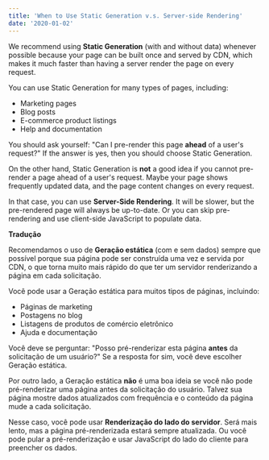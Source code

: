 ```yaml
---
title: 'When to Use Static Generation v.s. Server-side Rendering'
date: '2020-01-02'
---
```


We recommend using **Static Generation** (with and without data) whenever possible because your page can be built once and served by CDN, which makes it much faster than having a server render the page on every request.

You can use Static Generation for many types of pages, including:

- Marketing pages
- Blog posts
- E-commerce product listings
- Help and documentation

You should ask yourself: "Can I pre-render this page **ahead** of a user's request?" If the answer is yes, then you should choose Static Generation.

On the other hand, Static Generation is **not** a good idea if you cannot pre-render a page ahead of a user's request. Maybe your page shows frequently updated data, and the page content changes on every request.

In that case, you can use **Server-Side Rendering**. It will be slower, but the pre-rendered page will always be up-to-date. Or you can skip pre-rendering and use client-side JavaScript to populate data.

**Tradução**

Recomendamos o uso de **Geração estática** (com e sem dados) sempre que possível porque sua página pode ser construída uma vez e servida por CDN, o que torna muito mais rápido do que ter um servidor renderizando a página em cada solicitação.

Você pode usar a Geração estática para muitos tipos de páginas, incluindo:

- Páginas de marketing
- Postagens no blog
- Listagens de produtos de comércio eletrônico
- Ajuda e documentação

Você deve se perguntar: "Posso pré-renderizar esta página **antes** da solicitação de um usuário?" Se a resposta for sim, você deve escolher Geração estática.

Por outro lado, a Geração estática **não** é uma boa ideia se você não pode pré-renderizar uma página antes da solicitação do usuário. Talvez sua página mostre dados atualizados com frequência e o conteúdo da página mude a cada solicitação.

Nesse caso, você pode usar **Renderização do lado do servidor**. Será mais lento, mas a página pré-renderizada estará sempre atualizada. Ou você pode pular a pré-renderização e usar JavaScript do lado do cliente para preencher os dados.

